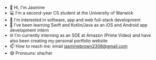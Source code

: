 - 👋  Hi, I'm Jasmine
- 💻  I'm a second-year CS student at the University of Warwick
- 👀  I'm interested in software, app and web full-stack development
- 🌱  I’ve been learning Swift and Kotlin/Java as an iOS and Android app development intern
- 🌐  I'm currently interning as an SDE at Amazon (Prime Video) and have also been creating my personal portfolio website
- 📫  How to reach me: email jasminebrown2308@gmail.com
- 😄  Pronouns: she/her

<!--
**jasminebrown2308/jasminebrown2308** is a ✨ _special_ ✨ repository because its `README.md` (this file) appears on your GitHub profile.

Here are some ideas to get you started:

- 🔭 I’m currently working on ...
- 🌱 I’m currently learning ...
- 👯 I’m looking to collaborate on ...
- 🤔 I’m looking for help with ...
- 💬 Ask me about ...
- 📫 How to reach me: ...
- 😄 Pronouns: ...
- ⚡ Fun fact: ...
-->
